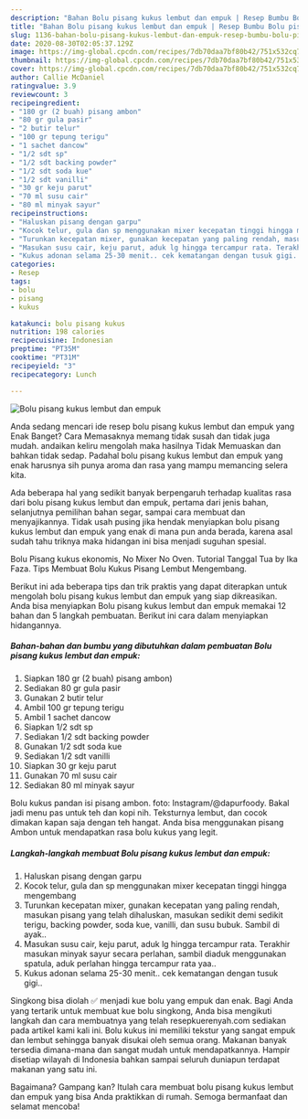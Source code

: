 ```yaml
---
description: "Bahan Bolu pisang kukus lembut dan empuk | Resep Bumbu Bolu pisang kukus lembut dan empuk Yang Enak Banget"
title: "Bahan Bolu pisang kukus lembut dan empuk | Resep Bumbu Bolu pisang kukus lembut dan empuk Yang Enak Banget"
slug: 1136-bahan-bolu-pisang-kukus-lembut-dan-empuk-resep-bumbu-bolu-pisang-kukus-lembut-dan-empuk-yang-enak-banget
date: 2020-08-30T02:05:37.129Z
image: https://img-global.cpcdn.com/recipes/7db70daa7bf80b42/751x532cq70/bolu-pisang-kukus-lembut-dan-empuk-foto-resep-utama.jpg
thumbnail: https://img-global.cpcdn.com/recipes/7db70daa7bf80b42/751x532cq70/bolu-pisang-kukus-lembut-dan-empuk-foto-resep-utama.jpg
cover: https://img-global.cpcdn.com/recipes/7db70daa7bf80b42/751x532cq70/bolu-pisang-kukus-lembut-dan-empuk-foto-resep-utama.jpg
author: Callie McDaniel
ratingvalue: 3.9
reviewcount: 3
recipeingredient:
- "180 gr (2 buah) pisang ambon"
- "80 gr gula pasir"
- "2 butir telur"
- "100 gr tepung terigu"
- "1 sachet dancow"
- "1/2 sdt sp"
- "1/2 sdt backing powder"
- "1/2 sdt soda kue"
- "1/2 sdt vanilli"
- "30 gr keju parut"
- "70 ml susu cair"
- "80 ml minyak sayur"
recipeinstructions:
- "Haluskan pisang dengan garpu"
- "Kocok telur, gula dan sp menggunakan mixer kecepatan tinggi hingga mengembang"
- "Turunkan kecepatan mixer, gunakan kecepatan yang paling rendah, masukan pisang yang telah dihaluskan, masukan sedikit demi sedikit terigu, backing powder, soda kue, vanilli, dan susu bubuk. Sambil di ayak.."
- "Masukan susu cair, keju parut, aduk lg hingga tercampur rata. Terakhir masukan minyak sayur secara perlahan, sambil diaduk menggunakan spatula, aduk perlahan hingga tercampur rata yaa.."
- "Kukus adonan selama 25-30 menit.. cek kematangan dengan tusuk gigi.."
categories:
- Resep
tags:
- bolu
- pisang
- kukus

katakunci: bolu pisang kukus 
nutrition: 198 calories
recipecuisine: Indonesian
preptime: "PT35M"
cooktime: "PT31M"
recipeyield: "3"
recipecategory: Lunch

---
```



![Bolu pisang kukus lembut dan empuk](https://img-global.cpcdn.com/recipes/7db70daa7bf80b42/751x532cq70/bolu-pisang-kukus-lembut-dan-empuk-foto-resep-utama.jpg)

Anda sedang mencari ide resep bolu pisang kukus lembut dan empuk yang Enak Banget? Cara Memasaknya memang tidak susah dan tidak juga mudah. andaikan keliru mengolah maka hasilnya Tidak Memuaskan dan bahkan tidak sedap. Padahal bolu pisang kukus lembut dan empuk yang enak harusnya sih punya aroma dan rasa yang mampu memancing selera kita.

Ada beberapa hal yang sedikit banyak berpengaruh terhadap kualitas rasa dari bolu pisang kukus lembut dan empuk, pertama dari jenis bahan, selanjutnya pemilihan bahan segar, sampai cara membuat dan menyajikannya. Tidak usah pusing jika hendak menyiapkan bolu pisang kukus lembut dan empuk yang enak di mana pun anda berada, karena asal sudah tahu triknya maka hidangan ini bisa menjadi suguhan spesial.

Bolu Pisang kukus ekonomis, No Mixer No Oven. Tutorial Tanggal Tua by Ika Faza. Tips Membuat Bolu Kukus Pisang Lembut Mengembang.


Berikut ini ada beberapa tips dan trik praktis yang dapat diterapkan untuk mengolah bolu pisang kukus lembut dan empuk yang siap dikreasikan. Anda bisa menyiapkan Bolu pisang kukus lembut dan empuk memakai 12 bahan dan 5 langkah pembuatan. Berikut ini cara dalam menyiapkan hidangannya.

<!--inarticleads1-->

##### Bahan-bahan dan bumbu yang dibutuhkan dalam pembuatan Bolu pisang kukus lembut dan empuk:

1. Siapkan 180 gr (2 buah) pisang ambon)
1. Sediakan 80 gr gula pasir
1. Gunakan 2 butir telur
1. Ambil 100 gr tepung terigu
1. Ambil 1 sachet dancow
1. Siapkan 1/2 sdt sp
1. Sediakan 1/2 sdt backing powder
1. Gunakan 1/2 sdt soda kue
1. Sediakan 1/2 sdt vanilli
1. Siapkan 30 gr keju parut
1. Gunakan 70 ml susu cair
1. Sediakan 80 ml minyak sayur


Bolu kukus pandan isi pisang ambon. foto: Instagram/@dapurfoody. Bakal jadi menu pas untuk teh dan kopi nih. Teksturnya lembut, dan cocok dimakan kapan saja dengan teh hangat. Anda bisa menggunakan pisang Ambon untuk mendapatkan rasa bolu kukus yang legit. 

<!--inarticleads2-->

##### Langkah-langkah membuat Bolu pisang kukus lembut dan empuk:

1. Haluskan pisang dengan garpu
1. Kocok telur, gula dan sp menggunakan mixer kecepatan tinggi hingga mengembang
1. Turunkan kecepatan mixer, gunakan kecepatan yang paling rendah, masukan pisang yang telah dihaluskan, masukan sedikit demi sedikit terigu, backing powder, soda kue, vanilli, dan susu bubuk. Sambil di ayak..
1. Masukan susu cair, keju parut, aduk lg hingga tercampur rata. Terakhir masukan minyak sayur secara perlahan, sambil diaduk menggunakan spatula, aduk perlahan hingga tercampur rata yaa..
1. Kukus adonan selama 25-30 menit.. cek kematangan dengan tusuk gigi..


Singkong bisa diolah ✅ menjadi kue bolu yang empuk dan enak. Bagi Anda yang tertarik untuk membuat kue bolu singkong, Anda bisa mengikuti langkah dan cara membuatnya yang telah resepkuerenyah.com sediakan pada artikel kami kali ini. Bolu kukus ini memiliki tekstur yang sangat empuk dan lembut sehingga banyak disukai oleh semua orang. Makanan banyak tersedia dimana-mana dan sangat mudah untuk mendapatkannya. Hampir disetiap wilayah di Indonesia bahkan sampai seluruh duniapun terdapat makanan yang satu ini. 

Bagaimana? Gampang kan? Itulah cara membuat bolu pisang kukus lembut dan empuk yang bisa Anda praktikkan di rumah. Semoga bermanfaat dan selamat mencoba!
